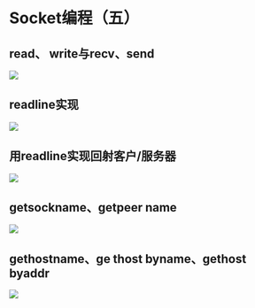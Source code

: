 # Socket编程（五）

## read、 write与recv、send

![](https://i.loli.net/2020/05/09/nVqwvE8iBJazxUe.png)

## readline实现

![](https://i.loli.net/2020/05/09/ijpMlfS6DsxVRHP.png)

## 用readline实现回射客户/服务器

![](https://i.loli.net/2020/05/09/TGV8hpZE4USbHLM.png)

## getsockname、getpeer name

![](https://i.loli.net/2020/05/09/wTWhYnVDAjQcvJu.png)

## gethostname、ge thost byname、gethost byaddr

![](https://i.loli.net/2020/05/09/NLIjPMe5mGxa7FT.png)